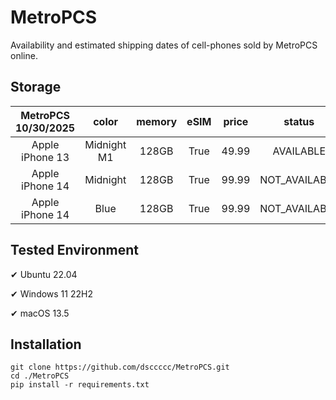 # MetroPCS
Availability and estimated shipping dates of cell-phones sold by MetroPCS online.
## Storage
|MetroPCS 10/30/2025|color|memory|eSIM|price|status|shipping from|shipping to|
|:--:|:--:|:--:|:--:|:--:|:--:|:--:|:--:|
|Apple iPhone 13|Midnight M1|128GB|True|49.99|AVAILABLE|10/29/2025|11/03/2025|
|Apple iPhone 14|Midnight|128GB|True|99.99|NOT_AVAILABLE|11/05/2025|11/10/2025|
|Apple iPhone 14|Blue|128GB|True|99.99|NOT_AVAILABLE|11/05/2025|11/10/2025|

## Tested Environment
✔ Ubuntu 22.04

✔ Windows 11 22H2

✔ macOS 13.5
## Installation
```
git clone https://github.com/dsccccc/MetroPCS.git
cd ./MetroPCS
pip install -r requirements.txt
```
